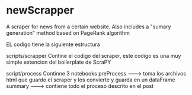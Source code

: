 # newScrapper
A scraper for news from a certain website. Also includes a "sumary generation" method based on PageRank algorithm

EL codigo tiene la siguiente estructura 


scripts/scrapper
Contine el codigo del scraper, este codigo es una muy simple extencion del boilerplate de ScraPY

script/process
Continne 3 notebooks
preProcess  ---> toma los archivos html que guardo el scraper y los convierte y guarda en un dataFrame
summary ---> contiene todo el proceso descrito en el post 
